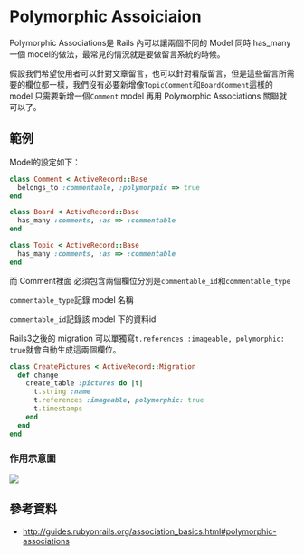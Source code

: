# Polymorphic Assoiciaion

Polymorphic Associations是 Rails 內可以讓兩個不同的 Model 同時 has_many 一個 model的做法，最常見的情況就是要做留言系統的時候。

假設我們希望使用者可以針對文章留言，也可以針對看版留言，但是這些留言所需要的欄位都一樣，我們沒有必要新增像`TopicComment`和`BoardComment`這樣的model
只需要新增一個`Comment` model 再用 Polymorphic Associations 關聯就可以了。

## 範例

Model的設定如下：
```ruby
class Comment < ActiveRecord::Base
  belongs_to :commentable, :polymorphic => true
end

class Board < ActiveRecord::Base
  has_many :comments, :as => :commentable
end

class Topic < ActiveRecord::Base
  has_many :comments, :as => :commentable
end
```



而 Comment裡面 必須包含兩個欄位分別是`commentable_id`和`commentable_type`

`commentable_type`記錄 model 名稱

`commentable_id`記錄該 model 下的資料id

Rails3之後的 migration 可以單獨寫`t.references :imageable, polymorphic: true`就會自動生成這兩個欄位。

```ruby
class CreatePictures < ActiveRecord::Migration
  def change
    create_table :pictures do |t|
      t.string :name
      t.references :imageable, polymorphic: true
      t.timestamps
    end
  end
end
```

### 作用示意圖

![](http://guides.rubyonrails.org/images/polymorphic.png)

## 參考資料

* http://guides.rubyonrails.org/association_basics.html#polymorphic-associations
